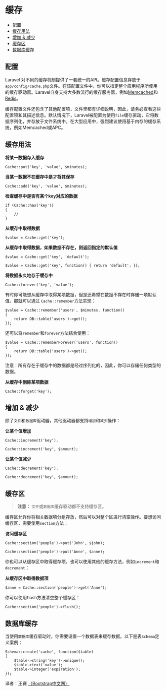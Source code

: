# 缓存

- [配置](#configuration)
- [缓存用法](#cache-usage)
- [增加 & 减少](#increments-and-decrements)
- [缓存区](#cache-sections)
- [数据库缓存](#database-cache)

<a name="configuration"></a>
## 配置

Laravel 对不同的缓存机制提供了一套统一的API。缓存配置信息存放于`app/config/cache.php`文件。在该配置文件中，你可以指定整个应用程序所使用的缓存驱动器。Laravel自身支持大多数流行的缓存服务器，例如[Memcached](http://memcached.org)和[Redis](http://redis.io)。

缓存配置文件还包含了其他配置项，文件里都有详细说明，因此，请务必查看这些配置项和其描述信息。默认情况下，Laravel被配置为使用`file`缓存驱动，它将数据序列化，并存放于文件系统中。在大型应用中，强烈建议使用基于内存的缓存系统，例如Memcached或APC。

<a name="cache-usage"></a>
## 缓存用法

**将某一数据存入缓存**

	Cache::put('key', 'value', $minutes);

**当某一数据不在缓存中是才将其保存**

	Cache::add('key', 'value', $minutes);

**检查缓存中是否有某个key对应的数据**

	if (Cache::has('key'))
	{
		//
	}

**从缓存中取得数据**

	$value = Cache::get('key');

**从缓存中取得数据，如果数据不存在，则返回指定的默认值**

	$value = Cache::get('key', 'default');

	$value = Cache::get('key', function() { return 'default'; });

**将数据永久地存于缓存中**

	Cache::forever('key', 'value');

有时你可能想从缓存中取得某项数据，但是还希望在数据不存在时存储一项默认值。那就可以通过 `Cache::remember`方法实现：

	$value = Cache::remember('users', $minutes, function()
	{
		return DB::table('users')->get();
	});

还可以将`remember`和`forever`方法结合使用：

	$value = Cache::rememberForever('users', function()
	{
		return DB::table('users')->get();
	});

注意：所有存在于缓存中的数据都是经过序列化的，因此，你可以存储任何类型的数据。

**从缓存中删除某项数据**

	Cache::forget('key');

<a name="increments-and-decrements"></a>
## 增加 & 减少

除了`文件`和`数据库`驱动器，其他驱动器都支持`增加`和`减少`操作：

**让某个值增加**

	Cache::increment('key');

	Cache::increment('key', $amount);

**让某个值减少**

	Cache::decrement('key');

	Cache::decrement('key', $amount);

<a name="cache-sections"></a>
## 缓存区

> **注意：** `文件`或`数据库`缓存驱动都不支持缓存区。

缓存区允许你将相关数据项分组存放，然后可以对整个区进行清空操作。要想访问缓存区，需要使用`section`方法：

**访问缓存区**

	Cache::section('people')->put('John', $john);

	Cache::section('people')->put('Anne', $anne);

你也可以从缓存区中取得缓存项，也可以使用其他的缓存方法，例如`increment`和`decrement`：

**从缓存区中取得数据项**

	$anne = Cache::section('people')->get('Anne');

你可以使用flush方法清空整个缓存区：

	Cache::section('people')->flush();

<a name="database-cache"></a>
## 数据库缓存

当使用`数据库`缓存驱动时，你需要设置一个数据表来缓存数据。以下是表`Schema`定义案例：

	Schema::create('cache', function($table)
	{
		$table->string('key')->unique();
		$table->text('value');
		$table->integer('expiration');
	});

译者：王赛  [（Bootstrap中文网）](http://www.bootcss.com)
